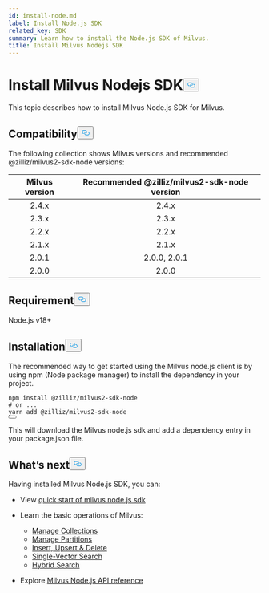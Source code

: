 ```yaml
---
id: install-node.md
label: Install Node.js SDK
related_key: SDK
summary: Learn how to install the Node.js SDK of Milvus.
title: Install Milvus Nodejs SDK
---
```

<h1 id="Install-Milvus-Nodejs-SDK" class="common-anchor-header">Install Milvus Nodejs SDK<button data-href="#Install-Milvus-Nodejs-SDK" class="anchor-icon" translate="no">
      <svg translate="no"
        aria-hidden="true"
        focusable="false"
        height="20"
        version="1.1"
        viewBox="0 0 16 16"
        width="16"
      >
        <path
          fill="#0092E4"
          fill-rule="evenodd"
          d="M4 9h1v1H4c-1.5 0-3-1.69-3-3.5S2.55 3 4 3h4c1.45 0 3 1.69 3 3.5 0 1.41-.91 2.72-2 3.25V8.59c.58-.45 1-1.27 1-2.09C10 5.22 8.98 4 8 4H4c-.98 0-2 1.22-2 2.5S3 9 4 9zm9-3h-1v1h1c1 0 2 1.22 2 2.5S13.98 12 13 12H9c-.98 0-2-1.22-2-2.5 0-.83.42-1.64 1-2.09V6.25c-1.09.53-2 1.84-2 3.25C6 11.31 7.55 13 9 13h4c1.45 0 3-1.69 3-3.5S14.5 6 13 6z"
        ></path>
      </svg>
    </button></h1><p>This topic describes how to install Milvus Node.js SDK for Milvus.</p>
<h2 id="Compatibility" class="common-anchor-header">Compatibility<button data-href="#Compatibility" class="anchor-icon" translate="no">
      <svg translate="no"
        aria-hidden="true"
        focusable="false"
        height="20"
        version="1.1"
        viewBox="0 0 16 16"
        width="16"
      >
        <path
          fill="#0092E4"
          fill-rule="evenodd"
          d="M4 9h1v1H4c-1.5 0-3-1.69-3-3.5S2.55 3 4 3h4c1.45 0 3 1.69 3 3.5 0 1.41-.91 2.72-2 3.25V8.59c.58-.45 1-1.27 1-2.09C10 5.22 8.98 4 8 4H4c-.98 0-2 1.22-2 2.5S3 9 4 9zm9-3h-1v1h1c1 0 2 1.22 2 2.5S13.98 12 13 12H9c-.98 0-2-1.22-2-2.5 0-.83.42-1.64 1-2.09V6.25c-1.09.53-2 1.84-2 3.25C6 11.31 7.55 13 9 13h4c1.45 0 3-1.69 3-3.5S14.5 6 13 6z"
        ></path>
      </svg>
    </button></h2><p>The following collection shows Milvus versions and recommended @zilliz/milvus2-sdk-node versions:</p>
<table>
<thead>
<tr><th style="text-align:center">Milvus version</th><th style="text-align:center">Recommended @zilliz/milvus2-sdk-node version</th></tr>
</thead>
<tbody>
<tr><td style="text-align:center">2.4.x</td><td style="text-align:center">2.4.x</td></tr>
<tr><td style="text-align:center">2.3.x</td><td style="text-align:center">2.3.x</td></tr>
<tr><td style="text-align:center">2.2.x</td><td style="text-align:center">2.2.x</td></tr>
<tr><td style="text-align:center">2.1.x</td><td style="text-align:center">2.1.x</td></tr>
<tr><td style="text-align:center">2.0.1</td><td style="text-align:center">2.0.0, 2.0.1</td></tr>
<tr><td style="text-align:center">2.0.0</td><td style="text-align:center">2.0.0</td></tr>
</tbody>
</table>
<h2 id="Requirement" class="common-anchor-header">Requirement<button data-href="#Requirement" class="anchor-icon" translate="no">
      <svg translate="no"
        aria-hidden="true"
        focusable="false"
        height="20"
        version="1.1"
        viewBox="0 0 16 16"
        width="16"
      >
        <path
          fill="#0092E4"
          fill-rule="evenodd"
          d="M4 9h1v1H4c-1.5 0-3-1.69-3-3.5S2.55 3 4 3h4c1.45 0 3 1.69 3 3.5 0 1.41-.91 2.72-2 3.25V8.59c.58-.45 1-1.27 1-2.09C10 5.22 8.98 4 8 4H4c-.98 0-2 1.22-2 2.5S3 9 4 9zm9-3h-1v1h1c1 0 2 1.22 2 2.5S13.98 12 13 12H9c-.98 0-2-1.22-2-2.5 0-.83.42-1.64 1-2.09V6.25c-1.09.53-2 1.84-2 3.25C6 11.31 7.55 13 9 13h4c1.45 0 3-1.69 3-3.5S14.5 6 13 6z"
        ></path>
      </svg>
    </button></h2><p>Node.js v18+</p>
<h2 id="Installation" class="common-anchor-header">Installation<button data-href="#Installation" class="anchor-icon" translate="no">
      <svg translate="no"
        aria-hidden="true"
        focusable="false"
        height="20"
        version="1.1"
        viewBox="0 0 16 16"
        width="16"
      >
        <path
          fill="#0092E4"
          fill-rule="evenodd"
          d="M4 9h1v1H4c-1.5 0-3-1.69-3-3.5S2.55 3 4 3h4c1.45 0 3 1.69 3 3.5 0 1.41-.91 2.72-2 3.25V8.59c.58-.45 1-1.27 1-2.09C10 5.22 8.98 4 8 4H4c-.98 0-2 1.22-2 2.5S3 9 4 9zm9-3h-1v1h1c1 0 2 1.22 2 2.5S13.98 12 13 12H9c-.98 0-2-1.22-2-2.5 0-.83.42-1.64 1-2.09V6.25c-1.09.53-2 1.84-2 3.25C6 11.31 7.55 13 9 13h4c1.45 0 3-1.69 3-3.5S14.5 6 13 6z"
        ></path>
      </svg>
    </button></h2><p>The recommended way to get started using the Milvus node.js client is by using npm (Node package manager) to install the dependency in your project.</p>
<pre><code translate="no" class="language-javascript">npm install @zilliz/milvus2-sdk-node
<span class="hljs-comment"># or ...</span>
yarn add @zilliz/milvus2-sdk-node
<button class="copy-code-btn"></button></code></pre>
<p>This will download the Milvus node.js sdk and add a dependency entry in your package.json file.</p>
<h2 id="Whats-next" class="common-anchor-header">What’s next<button data-href="#Whats-next" class="anchor-icon" translate="no">
      <svg translate="no"
        aria-hidden="true"
        focusable="false"
        height="20"
        version="1.1"
        viewBox="0 0 16 16"
        width="16"
      >
        <path
          fill="#0092E4"
          fill-rule="evenodd"
          d="M4 9h1v1H4c-1.5 0-3-1.69-3-3.5S2.55 3 4 3h4c1.45 0 3 1.69 3 3.5 0 1.41-.91 2.72-2 3.25V8.59c.58-.45 1-1.27 1-2.09C10 5.22 8.98 4 8 4H4c-.98 0-2 1.22-2 2.5S3 9 4 9zm9-3h-1v1h1c1 0 2 1.22 2 2.5S13.98 12 13 12H9c-.98 0-2-1.22-2-2.5 0-.83.42-1.64 1-2.09V6.25c-1.09.53-2 1.84-2 3.25C6 11.31 7.55 13 9 13h4c1.45 0 3-1.69 3-3.5S14.5 6 13 6z"
        ></path>
      </svg>
    </button></h2><p>Having installed Milvus Node.js SDK, you can:</p>
<ul>
<li><p>View <a href="https://github.com/milvus-io/milvus-sdk-node">quick start of milvus node.js sdk</a></p></li>
<li><p>Learn the basic operations of Milvus:</p>
<ul>
<li><a href="/docs/pt/manage-collections.md">Manage Collections</a></li>
<li><a href="/docs/pt/manage-partitions.md">Manage Partitions</a></li>
<li><a href="/docs/pt/insert-update-delete.md">Insert, Upsert &amp; Delete</a></li>
<li><a href="/docs/pt/single-vector-search.md">Single-Vector Search</a></li>
<li><a href="/docs/pt/multi-vector-search.md">Hybrid Search</a></li>
</ul></li>
<li><p>Explore <a href="/api-reference/node/v2.4.x/About.md">Milvus Node.js API reference</a></p></li>
</ul>
